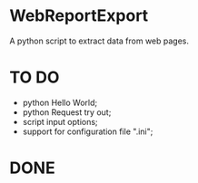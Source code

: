 WebReportExport
===============

A python script to extract data from web pages.


TO DO
===============
* python Hello World;
* python Request try out;
* script input options;
* support for configuration file ".ini";

DONE
===============